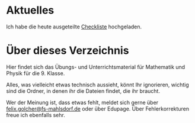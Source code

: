 # Aktuelles

Ich habe die heute ausgeteilte [Checkliste](mathe/mitschriften_und_texte/checkliste1.pdf) hochgeladen.

# Über dieses Verzeichnis

Hier findet sich das Übungs- und Unterrichtsmaterial für Mathematik und Physik für die 9. Klasse.

Alles, was vielleicht etwas technisch aussieht, könnt Ihr ignorieren, wichtig sind die Ordner, in denen ihr die Dateien findet, die ihr braucht.

Wer der Meinung ist, dass etwas fehlt, meldet sich gerne über [felix.golcher@fs-mahlsdorf.de](mailto:felix.golcher@fs-mahlsdorf.de) oder über Edupage. Über Fehlerkorrekturen freue ich ebenfalls sehr.
